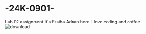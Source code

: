 # -24K-0901-
Lab 02 assignment
It's Fasiha Adnan here. 
I love coding and coffee.
![download](https://github.com/user-attachments/assets/9c9dfb29-4093-4561-bf15-5f96f7031911)
